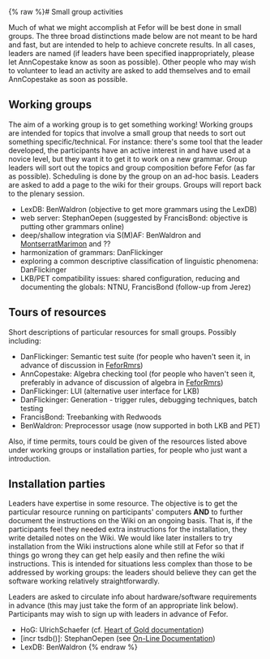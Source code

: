 {% raw %}# Small group activities

Much of what we might accomplish at Fefor will be best done in small
groups. The three broad distinctions made below are not meant to be hard
and fast, but are intended to help to achieve concrete results. In all
cases, leaders are named (if leaders have been specified
inappropriately, please let AnnCopestake know as soon as
possible). Other people who may wish to volunteer to lead an activity
are asked to add themselves and to email AnnCopestake as
soon as possible.

## Working groups

The aim of a working group is to get something working! Working groups
are intended for topics that involve a small group that needs to sort
out something specific/technical. For instance: there's some tool that
the leader developed, the participants have an active interest in and
have used at a novice level, but they want it to get it to work on a new
grammar. Group leaders will sort out the topics and group composition
before Fefor (as far as possible). Scheduling is done by the group on an
ad-hoc basis. Leaders are asked to add a page to the wiki for their
groups. Groups will report back to the plenary session.

- LexDB: BenWaldron (objective to get more grammars
using the LexDB)
- web server: StephanOepen (suggested by
FrancisBond: objective is putting other grammars
online)
- deep/shallow integration via S(M)AF: BenWaldron and
[MontserratMarimon](/MontserratMarimon) and ??
- harmonization of grammars: DanFlickinger
- exploring a common descriptive classification of linguistic
phenomena: DanFlickinger
- LKB/PET compatibility issues: shared configuration, reducing and
documenting the globals: NTNU, FrancisBond (follow-up
from Jerez)

## Tours of resources

Short descriptions of particular resources for small groups. Possibly
including:

- DanFlickinger: Semantic test suite (for people who
haven't seen it, in advance of discussion in [FeforRmrs](https://blog.inductorsoftware.com/docsproto/summits/FeforRmrs))
- AnnCopestake: Algebra checking tool (for people who
haven't seen it, preferably in advance of discussion of algebra in
[FeforRmrs](https://blog.inductorsoftware.com/docsproto/summits/FeforRmrs))
- DanFlickinger: LUI (alternative user interface for
LKB)
- DanFlickinger: Generation - trigger rules,
debugging techniques, batch testing
- FrancisBond: Treebanking with Redwoods
- BenWaldron: Preprocessor usage (now supported in both
LKB and PET)

Also, if time permits, tours could be given of the resources listed
above under working groups or installation parties, for people who just
want a introduction.

## Installation parties

Leaders have expertise in some resource. The objective is to get the
particular resource running on participants' computers **AND** to
further document the instructions on the Wiki on an ongoing basis. That
is, if the participants feel they needed extra instructions for the
installation, they write detailed notes on the Wiki. We would like later
installers to try installation from the Wiki instructions alone while
still at Fefor so that if things go wrong they can get help easily and
then refine the wiki instructions. This is intended for situations less
complex than those to be addressed by working groups: the leaders should
believe they can get the software working relatively straightforwardly.

Leaders are asked to circulate info about hardware/software requirements
in advance (this may just take the form of an appropriate link below).
Participants may wish to sign up with leaders in advance of Fefor.

- HoG: UlrichSchaefer (cf. [Heart of Gold
documentation](http://heartofgold.dfki.de/doc/heartofgolddoc.pdf))
- \[incr tsdb()\]: StephanOepen (see [On-Line
Documentation](https://blog.inductorsoftware.com/docsproto/tools/ItsdbTop))
- LexDB: BenWaldron
<update date omitted for speed>{% endraw %}